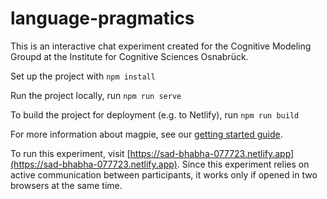 # language-pragmatics

This is an interactive chat experiment created for the Cognitive Modeling Groupd at the 
Institute for Cognitive Sciences Osnabrück.

Set up the project with `npm install`

Run the project locally, run `npm run serve`

To build the project for deployment (e.g. to Netlify), run `npm run build`

For more information about magpie, see our [getting started guide](https://magpie-ea.github.io/magpie-site/experiments/introduction.html).



To run this experiment, visit [https://sad-bhabha-077723.netlify.app](https://sad-bhabha-077723.netlify.app).
Since this experiment relies on active communication between participants, it 
works only if opened in two browsers at the same time.

